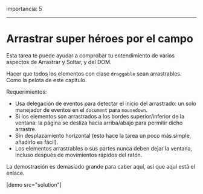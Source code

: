 importancia: 5

---

# Arrastrar super héroes por el campo

Esta tarea te puede ayudar a comprobar tu entendimiento de varios aspectos de Arrastrar y Soltar, y del DOM.

Hacer que todos los elementos con clase `draggable` sean arrastrables. Como la pelota de este capítulo.

Requerimientos:

- Usa delegación de eventos para detectar el inicio del arrastrado: un solo manejador de eventos en el `document` para `mousedown`.
- Si los elementos son arrastrados a los bordes superior/inferior de la ventana: la página se desliza hacia arriba/abajo para permitir dicho arrastre.
- Sin desplazamiento horizontal (esto hace la tarea un poco más simple, añadirlo es fácil).
- Los elementos arrastrables o sus partes nunca deben dejar la ventana, incluso después de movimientos rápidos del ratón.

La demostración es demasiado grande para caber aquí, así que aquí está el enlace.

[demo src="solution"]

